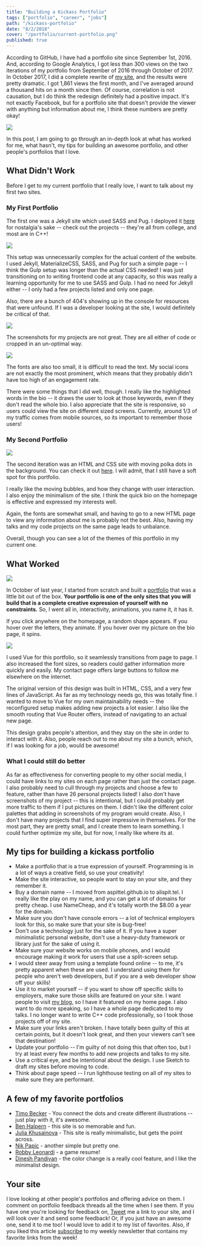 ```yaml
---
title: "Building a Kickass Portfolio"
tags: ["portfolio", "career", "jobs"]
path: "/kickass-portfolio"
date: "8/2/2018"
cover: "/portfolio/current-portfolio.png"
published: true
---
```


According to GitHub, I have had a portfolio site since September 1st, 2016. And, according to Google Analytics, I got less than 300 views on the two iterations of my portfolio from September of 2016 through October of 2017. In October 2017, I did a complete rewrite of [my site](https://www.alispit.tel), and the results were pretty dramatic. I got 1,861 views the first month, and I've averaged around a thousand hits on a month since then. Of course, correlation is not causation, but I do think the redesign definitely had a positive impact. It's not exactly Facebook, but for a portfolio site that doesn't provide the viewer with anything but information about me, I think these numbers are pretty okay!

![](/portfolio/analytics.png)

In this post, I am going to go through an in-depth look at what has worked for me, what hasn't, my tips for building an awesome portfolio, and other people's portfolios that I love.

## What Didn't Work

Before I get to my current portfolio that I really love, I want to talk about my first two sites.

### My First Portfolio 

The first one was a Jekyll site which used SASS and Pug. I deployed it [here](http://average-cause.surge.sh/) for nostalgia's sake -- check out the projects -- they're all from college, and most are in C++! 

![](/portfolio/og-portfolio.png)

This setup was unnecessarily complex for the actual content of the website. I used Jekyll, MaterializeCSS, SASS, and Pug for such a simple page -- I think the Gulp setup was longer than the actual CSS needed! I was just transitioning on to writing frontend code at any capacity, so this was really a learning opportunity for me to use SASS and Gulp. I had no need for Jekyll either -- I only had a few projects listed and only one page.

Also, there are a bunch of 404's showing up in the console for resources that were unfound. If I was a developer looking at the site, I would definitely be critical of that. 

![](/portfolio/404s.png)

The screenshots for my projects are not great. They are all either of code or cropped in an un-optimal way.

![](/portfolio/project-list.png)

The fonts are also too small, it is difficult to read the text. My social icons are not exactly the most prominent, which means that they probably didn't have too high of an engagement rate. 

There were some things that I did well, though. I really like the highlighted words in the bio -- it draws the user to look at those keywords, even if they don't read the whole bio. I also appreciate that the site is responsive, so users could view the site on different sized screens. Currently, around 1/3 of my traffic comes from mobile sources, so its important to remember those users!

### My Second Portfolio

![](/portfolio/bubble-portfolio.png)

The second iteration was an HTML and CSS site with moving polka dots in the background. You can check it out [here](http://third-match.surge.sh/). I will admit, that I still have a soft spot for this portfolio.

I really like the moving bubbles, and how they change with user interaction. I also enjoy the minimalism of the site. I think the quick bio on the homepage is effective and expressed my interests well.

Again, the fonts are somewhat small, and having to go to a new HTML page to view any information about me is probably not the best. Also, having my talks and my code projects on the same page leads to unbalance.

Overall, though you can see a lot of the themes of this portfolio in my current one.

## What Worked

![](/portfolio/current-portfolio.png)

In October of last year, I started from scratch and built a [portfolio](https://www.alispit.tel) that was a little bit out of the box. **Your portfolio is one of the only sites that you will build that is a complete creative expression of yourself with no constraints.** So, I went all in, interactivity, animations, you name it, it has it. 

If you click anywhere on the homepage, a random shape appears. If you hover over the letters, they animate. If you hover over my picture on the bio page, it spins.

![](/portfolio/random-shapes.png)

I used Vue for this portfolio, so it seamlessly transitions from page to page. I also increased the font sizes, so readers could gather information more quickly and easily. My contact page offers large buttons to follow me elsewhere on the internet.

The original version of this design was built in HTML, CSS, and a very few lines of JavaScript. As far as my technology needs go, this was totally fine. I wanted to move to Vue for my own maintainability needs -- the reconfigured setup makes adding new projects a lot easier. I also like the smooth routing that Vue Router offers, instead of navigating to an actual new page.

This design grabs people's attention, and they stay on the site in order to interact with it. Also, people reach out to me about my site a bunch, which, if I was looking for a job, would be awesome!  

### What I could still do better

As far as effectiveness for converting people to my other social media, I could have links to my sites on each page rather than just the contact page. I also probably need to cull through my projects and choose a few to feature, rather than have 26 personal projects listed! I also don't have screenshots of my project -- this is intentional, but I could probably get more traffic to them if I put pictures on them. I didn't like the different color palettes that adding in screenshots of my program would create. Also, I don't have many projects that I find super impressive in themselves. For the most part, they are pretty small, and I create them to learn something. I could further optimize my site, but for now, I really like where its at. 

## My tips for building a kickass portfolio

* Make a portfolio that is a true expression of yourself. Programming is in a lot of ways a creative field, so use your creativity!
* Make the site interactive, so people want to stay on your site, and they remember it. 
* Buy a domain name -- I moved from aspittel.github.io to alispit.tel. I really like the play on my name, and you can get a lot of domains for pretty cheap. I use NameCheap, and it's totally worth the $8.00 a year for the domain.
* Make sure you don't have console errors -- a lot of technical employers look for this, so make sure that your site is bug-free!
* Don't use a technology just for the sake of it. If you have a super minimalistic personal website, don't use a heavy-duty framework or library just for the sake of using it.
* Make sure your website works on mobile phones, and I would encourage making it work for users that use a split-screen setup.
* I would steer away from using a template found online -- to me, it's pretty apparent when these are used. I understand using them for people who aren't web developers, but if you are a web developer show off your skills!
* Use it to market yourself -- if you want to show off specific skills to employers, make sure those skills are featured on your site. I want people to visit [my blog](https://zen-of-programming.com/), so I have it featured on my home page. I also want to do more speaking, so I have a whole page dedicated to my talks. I no longer want to write C++ code professionally, so I took those projects off of my site. 
* Make sure your links aren't broken. I have totally been guilty of this at certain points, but it doesn't look great, and then your viewers can't see that destination!
* Update your portfolio -- I'm guilty of not doing this that often too, but I try at least every few months to add new projects and talks to my site.
* Use a critical eye, and be intentional about the design. I use Sketch to draft my sites before moving to code.
* Think about page speed -- I run lighthouse testing on all of my sites to make sure they are performant.

## A few of my favorite portfolios

* [Timo Becker](https://timobecker.com/) - You connect the dots and create different illustrations -- just play with it, it's awesome.
* [Ben Halpern](http://benhalpern.com/) - this site is so memorable and fun.
* [Julia Khusainova](http://julia.im/) - This site is really minimalistic, but gets the point across.
* [Nik Papic](http://nik.org/) - another simple but pretty one.
* [Robby Leonardi](http://www.rleonardi.com/interactive-resume/) - a game resume!
* [Dinesh Pandiyan](https://flexdinesh.github.io/) - the color change is a really cool feature, and I like the minimalist design.

## Your site

I love looking at other people's portfolios and offering advice on them. I comment on portfolio feedback threads all the time when I see them. If you have one you're looking for feedback on, [Tweet](https://twitter.com/aspittel) me a link to your site, and I will look over it and send some feedback! Or, if you just have an awesome one, send it to me too! I would love to add it to my list of favorites. Also, if you liked this article [subscribe](https://tinyletter.com/ali_writes_code) to my weekly newsletter that contains my favorite links from the week!
